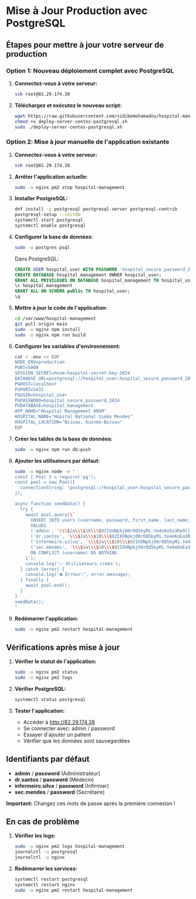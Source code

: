# Mise à Jour Production avec PostgreSQL

## Étapes pour mettre à jour votre serveur de production

### Option 1: Nouveau déploiement complet avec PostgreSQL

1. **Connectez-vous à votre serveur:**
   ```bash
   ssh root@82.29.174.38
   ```

2. **Téléchargez et exécutez le nouveau script:**
   ```bash
   wget https://raw.githubusercontent.com/sidibemohamadou/hospital-management-hnsm/main/deploy-server-centos-postgresql.sh
   chmod +x deploy-server-centos-postgresql.sh
   sudo ./deploy-server-centos-postgresql.sh
   ```

### Option 2: Mise à jour manuelle de l'application existante

1. **Connectez-vous à votre serveur:**
   ```bash
   ssh root@82.29.174.38
   ```

2. **Arrêter l'application actuelle:**
   ```bash
   sudo -u nginx pm2 stop hospital-management
   ```

3. **Installer PostgreSQL:**
   ```bash
   dnf install -y postgresql postgresql-server postgresql-contrib
   postgresql-setup --initdb
   systemctl start postgresql
   systemctl enable postgresql
   ```

4. **Configurer la base de données:**
   ```bash
   sudo -u postgres psql
   ```
   
   Dans PostgreSQL:
   ```sql
   CREATE USER hospital_user WITH PASSWORD 'hospital_secure_password_2024';
   CREATE DATABASE hospital_management OWNER hospital_user;
   GRANT ALL PRIVILEGES ON DATABASE hospital_management TO hospital_user;
   \c hospital_management
   GRANT ALL ON SCHEMA public TO hospital_user;
   \q
   ```

5. **Mettre à jour le code de l'application:**
   ```bash
   cd /var/www/hospital-management
   git pull origin main
   sudo -u nginx npm install
   sudo -u nginx npm run build
   ```

6. **Configurer les variables d'environnement:**
   ```bash
   cat > .env << EOF
   NODE_ENV=production
   PORT=5000
   SESSION_SECRET=hnsm-hospital-secret-key-2024
   DATABASE_URL=postgresql://hospital_user:hospital_secure_password_2024@localhost:5432/hospital_management
   PGHOST=localhost
   PGPORT=5432
   PGUSER=hospital_user
   PGPASSWORD=hospital_secure_password_2024
   PGDATABASE=hospital_management
   APP_NAME="Hospital Management HNSM"
   HOSPITAL_NAME="Hôpital National Simão Mendes"
   HOSPITAL_LOCATION="Bissau, Guinée-Bissau"
   EOF
   ```

7. **Créer les tables de la base de données:**
   ```bash
   sudo -u nginx npm run db:push
   ```

8. **Ajouter les utilisateurs par défaut:**
   ```bash
   sudo -u nginx node -e "
   const { Pool } = require('pg');
   const pool = new Pool({
     connectionString: 'postgresql://hospital_user:hospital_secure_password_2024@localhost:5432/hospital_management'
   });

   async function seedData() {
     try {
       await pool.query(\`
         INSERT INTO users (username, password, first_name, last_name, email, role, department, phone, is_active) 
         VALUES 
         ('admin', '\\\$2a\\\$10\\\$92IXUNpkjO0rOQ5byMi.Ye4oKoEa3Ro9llC/.og/at2.uheWG/igi', 'Administrateur', 'Système', 'admin@hnsm.gw', 'admin', 'Administration', '+245 320 1000', true),
         ('dr.santos', '\\\$2a\\\$10\\\$92IXUNpkjO0rOQ5byMi.Ye4oKoEa3Ro9llC/.og/at2.uheWG/igi', 'Maria', 'Santos', 'maria.santos@hnsm.gw', 'doctor', 'Cardiologie', '+245 320 1001', true),
         ('infermeiro.silva', '\\\$2a\\\$10\\\$92IXUNpkjO0rOQ5byMi.Ye4oKoEa3Ro9llC/.og/at2.uheWG/igi', 'João', 'Silva', 'joao.silva@hnsm.gw', 'nurse', 'Urgences', '+245 320 1002', true),
         ('sec.mendes', '\\\$2a\\\$10\\\$92IXUNpkjO0rOQ5byMi.Ye4oKoEa3Ro9llC/.og/at2.uheWG/igi', 'Ana', 'Mendes', 'ana.mendes@hnsm.gw', 'secretary', 'Accueil', '+245 320 1003', true)
         ON CONFLICT (username) DO NOTHING
       \`);
       console.log('✅ Utilisateurs créés');
     } catch (error) {
       console.log('❌ Erreur:', error.message);
     } finally {
       await pool.end();
     }
   }
   seedData();
   "
   ```

9. **Redémarrer l'application:**
   ```bash
   sudo -u nginx pm2 restart hospital-management
   ```

## Vérifications après mise à jour

1. **Vérifier le statut de l'application:**
   ```bash
   sudo -u nginx pm2 status
   sudo -u nginx pm2 logs
   ```

2. **Vérifier PostgreSQL:**
   ```bash
   systemctl status postgresql
   ```

3. **Tester l'application:**
   - Accéder à http://82.29.174.38
   - Se connecter avec: admin / password
   - Essayer d'ajouter un patient
   - Vérifier que les données sont sauvegardées

## Identifiants par défaut

- **admin** / **password** (Administrateur)
- **dr.santos** / **password** (Médecin)  
- **infermeiro.silva** / **password** (Infirmier)
- **sec.mendes** / **password** (Secrétaire)

**Important:** Changez ces mots de passe après la première connexion !

## En cas de problème

1. **Vérifier les logs:**
   ```bash
   sudo -u nginx pm2 logs hospital-management
   journalctl -u postgresql
   journalctl -u nginx
   ```

2. **Redémarrer les services:**
   ```bash
   systemctl restart postgresql
   systemctl restart nginx
   sudo -u nginx pm2 restart hospital-management
   ```